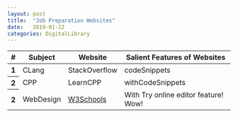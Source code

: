 ```yaml
---
layout: post
title:  "Job Preparation Websites"
date:   2019-01-22
categories: DigitalLibrary
---
```

<table class="table table-striped">
  <thead>
    <tr>
      <th scope="col">#</th>
      <th scope="col">Subject</th>
      <th scope="col">Website</th>
      <th scope="col">Salient Features of Websites</th>
    </tr>
  </thead>
  <tbody>
    <tr>
      <th scope="row">1</th>
      <td>CLang</td>
      <td>StackOverflow</td>
      <td>codeSnippets</td>
    </tr>
    <tr>
      <th scope="row">2</th>
      <td>CPP</td>
      <td>LearnCPP</td>
      <td>withCodeSnippets</td>
    </tr>
      <tr>
      <th scope="row">2</th>
      <td>WebDesign</td>
      <td>
      <a href="https://www.w3schools.com">W3Schools</a></td>
      <td>With Try online editor feature! Wow!</td>
    </tr>
  </tbody>
</table>

